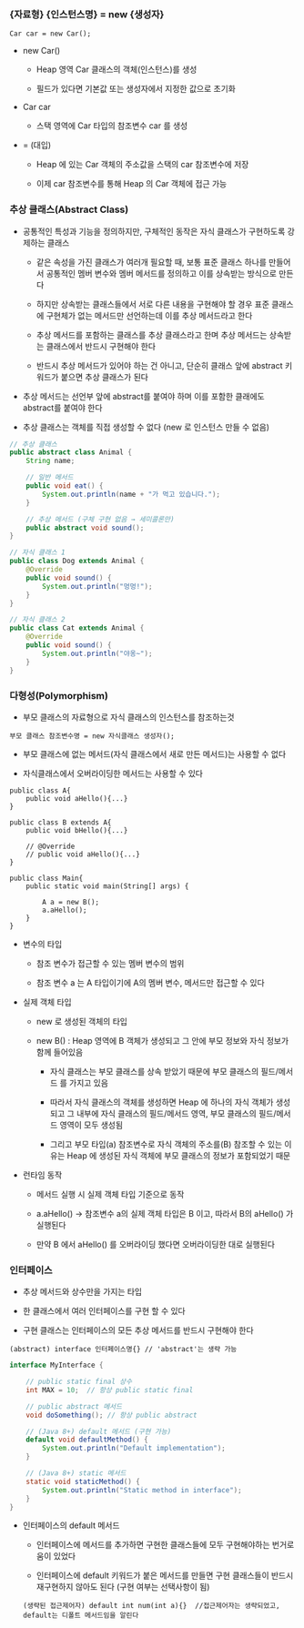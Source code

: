 ### {자료형} {인스턴스명} = new {생성자} 
```
Car car = new Car();
```

* new Car()
 
  - Heap 영역 Car 클래스의 객체(인스턴스)를 생성
 
  - 필드가 있다면 기본값 또는 생성자에서 지정한 값으로 초기화

* Car car

  - 스택 영역에 Car 타입의 참조변수 car 를 생성
 
* = (대입)

  - Heap 에 있는 Car 객체의 주소값을 스택의 car 참조변수에 저장

  - 이제 car 참조변수를 통해 Heap 의 Car 객체에 접근 가능


### 추상 클래스(Abstract Class)

* 공통적인 특성과 기능을 정의하지만, 구체적인 동작은 자식 클래스가 구현하도록 강제하는 클래스

  - 같은 속성을 가진 클래스가 여러개 필요할 때, 보통 표준 클래스 하나를 만들어서 공통적인 멤버 변수와 멤버 메서드를 정의하고 이를 상속받는 방식으로 만든다
 
  - 하지만 상속받는 클래스들에서 서로 다른 내용을 구현해야 할 경우 표준 클래스에 구현체가 없는 메서드만 선언하는데 이를 추상 메서드라고 한다

  - 추상 메서드를 포함하는 클래스를 추상 클래스라고 한며 추상 메서드는 상속받는 클래스에서 반드시 구현해야 한다
 
  - 반드시 추상 메서드가 있어야 하는 건 아니고, 단순히 클래스 앞에 abstract 키워드가 붙으면 추상 클래스가 된다

* 추상 메서드는 선언부 앞에 abstract를 붙여야 하며 이를 포함한 클래에도 abstract를 붙여야 한다

* 추상 클래스는 객체를 직접 생성할 수 없다 (new 로 인스턴스 만들 수 없음)

```java
// 추상 클래스
public abstract class Animal {
    String name;

    // 일반 메서드
    public void eat() {
        System.out.println(name + "가 먹고 있습니다.");
    }

    // 추상 메서드 (구체 구현 없음 → 세미콜론만)
    public abstract void sound();
}

// 자식 클래스 1
public class Dog extends Animal {
    @Override
    public void sound() {
        System.out.println("멍멍!");
    }
}

// 자식 클래스 2
public class Cat extends Animal {
    @Override
    public void sound() {
        System.out.println("야옹~");
    }
}
```


### 다형성(Polymorphism)

* 부모 클래스의 자료형으로 자식 클래스의 인스턴스를 참조하는것

```
부모 클래스 참조변수명 = new 자식클래스 생성자(); 
```

* 부모 클래스에 없는 메서드(자식 클래스에서 새로 만든 메서드)는 사용할 수 없다

* 자식클래스에서 오버라이딩한 메서드는 사용할 수 있다

```
public class A{
    public void aHello(){...}
}

public class B extends A{
    public void bHello(){...}

    // @Override
    // public void aHello(){...}
}

public class Main{
    public static void main(String[] args) {

        A a = new B();
        a.aHello();
    }
}
```

* 변수의 타입

    - 참조 변수가 접근할 수 있는 멤버 변수의 범위

    - 참조 변수 a 는 A 타입이기에 A의 멤버 변수, 메서드만 접근할 수 있다

* 실제 객체 타입

    - new 로 생성된 객체의 타입

    - new B() : Heap 영역에 B 객체가 생성되고 그 안에 부모 정보와 자식 정보가 함께 들어있음 

        - 자식 클래스는 부모 클래스를 상속 받았기 때문에 부모 클래스의 필드/메서드 를 가지고 있음

        - 따라서 자식 클래스의 객체를 생성하면 Heap 에 하나의 자식 객체가 생성되고 그 내부에 자식 클래스의 필드/메서드 영역, 부모 클래스의 필드/메서드 영역이 모두 생성됨 

        - 그리고 부모 타입(a) 참조변수로 자식 객체의 주소를(B) 참조할 수 있는 이유는 Heap 에 생성된 자식 객체에 부모 클래스의 정보가 포함되었기 때문

* 런타임 동작

    - 메서드 실행 시 실제 객체 타입 기준으로 동작

    - a.aHello() -> 참조변수 a의 실제 객체 타입은 B 이고, 따라서 B의 aHello() 가 실행된다

    - 만약 B 에서 aHello() 를 오버라이딩 했다면 오버라이딩한 대로 실행된다


### 인터페이스

* 추상 메서드와 상수만을 가지는 타입

* 한 클래스에서 여러 인터페이스를 구현 할 수 있다

* 구현 클래스는 인터페이스의 모든 추상 메서드를 반드시 구현해야 한다

```
(abstract) interface 인터페이스명{} // 'abstract'는 생략 가능
```
```java
interface MyInterface {

    // public static final 상수
    int MAX = 10;  // 항상 public static final

    // public abstract 메서드
    void doSomething(); // 항상 public abstract

    // (Java 8+) default 메서드 (구현 가능)
    default void defaultMethod() {
        System.out.println("Default implementation");
    }

    // (Java 8+) static 메서드
    static void staticMethod() {
        System.out.println("Static method in interface");
    }
}

```

* 인터페이스의 default 메서드

  - 인터페이스에 메서드를 추가하면 구현한 클래스들에 모두 구현해야하는 번거로움이 있었다
  
  - 인터페이스에 default 키워드가 붙은 메서드를 만들면 구현 클래스들이 반드시 재구현하지 않아도 된다 (구현 여부는 선택사항이 됨)
  
  ```
  (생략된 접근제어자) default int num(int a){}  //접근제어자는 생략되었고, default는 디폴트 메서드임을 알린다
  ```
